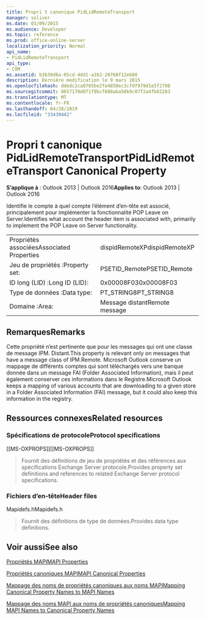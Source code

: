 ```yaml
---
title: Propri t canonique PidLidRemoteTransport
manager: soliver
ms.date: 03/09/2015
ms.audience: Developer
ms.topic: reference
ms.prod: office-online-server
localization_priority: Normal
api_name:
- PidLidRemoteTransport
api_type:
- COM
ms.assetid: b3b30d6a-05cd-4dd1-a162-20768f12e680
description: Dernière modification le 9 mars 2015
ms.openlocfilehash: ddedc2ca0785be2fe4850ec3cfdf979d1e5f2798
ms.sourcegitcommit: 8657170d071f9bcf680aba50b9c07f2a4fb82283
ms.translationtype: MT
ms.contentlocale: fr-FR
ms.lasthandoff: 04/28/2019
ms.locfileid: "33439442"
---
```

# <a name="pidlidremotetransport-canonical-property"></a><span data-ttu-id="cd96b-103">Propri t canonique PidLidRemoteTransport</span><span class="sxs-lookup"><span data-stu-id="cd96b-103">PidLidRemoteTransport Canonical Property</span></span>

  
  
<span data-ttu-id="cd96b-104">**S’applique à** : Outlook 2013 | Outlook 2016</span><span class="sxs-lookup"><span data-stu-id="cd96b-104">**Applies to**: Outlook 2013 | Outlook 2016</span></span> 
  
<span data-ttu-id="cd96b-105">Identifie le compte à quel compte l’élément d’en-tête est associé, principalement pour implémenter la fonctionnalité POP Leave on Server.</span><span class="sxs-lookup"><span data-stu-id="cd96b-105">Identifies what account the header item is associated with, primarily to implement the POP Leave on Server functionality.</span></span> 
  
|||
|:-----|:-----|
|<span data-ttu-id="cd96b-106">Propriétés associées</span><span class="sxs-lookup"><span data-stu-id="cd96b-106">Associated Properties</span></span>  <br/> |<span data-ttu-id="cd96b-107">dispidRemoteXP</span><span class="sxs-lookup"><span data-stu-id="cd96b-107">dispidRemoteXP</span></span>  <br/> |
|<span data-ttu-id="cd96b-108">Jeu de propriétés :</span><span class="sxs-lookup"><span data-stu-id="cd96b-108">Property set:</span></span>  <br/> |<span data-ttu-id="cd96b-109">PSETID_Remote</span><span class="sxs-lookup"><span data-stu-id="cd96b-109">PSETID_Remote</span></span>  <br/> |
|<span data-ttu-id="cd96b-110">ID long (LID) :</span><span class="sxs-lookup"><span data-stu-id="cd96b-110">Long ID (LID):</span></span>  <br/> |<span data-ttu-id="cd96b-111">0x00008F03</span><span class="sxs-lookup"><span data-stu-id="cd96b-111">0x00008F03</span></span>  <br/> |
|<span data-ttu-id="cd96b-112">Type de données :</span><span class="sxs-lookup"><span data-stu-id="cd96b-112">Data type:</span></span>  <br/> |<span data-ttu-id="cd96b-113">PT_STRING8</span><span class="sxs-lookup"><span data-stu-id="cd96b-113">PT_STRING8</span></span>  <br/> |
|<span data-ttu-id="cd96b-114">Domaine :</span><span class="sxs-lookup"><span data-stu-id="cd96b-114">Area:</span></span>  <br/> |<span data-ttu-id="cd96b-115">Message distant</span><span class="sxs-lookup"><span data-stu-id="cd96b-115">Remote message</span></span>  <br/> |
   
## <a name="remarks"></a><span data-ttu-id="cd96b-116">Remarques</span><span class="sxs-lookup"><span data-stu-id="cd96b-116">Remarks</span></span>

<span data-ttu-id="cd96b-117">Cette propriété n’est pertinente que pour les messages qui ont une classe de message IPM. Distant.</span><span class="sxs-lookup"><span data-stu-id="cd96b-117">This property is relevant only on messages that have a message class of IPM.Remote.</span></span> <span data-ttu-id="cd96b-118">Microsoft Outlook conserve un mappage de différents comptes qui sont téléchargés vers une banque donnée dans un message FAI (Folder Associated Information), mais il peut également conserver ces informations dans le Registre.</span><span class="sxs-lookup"><span data-stu-id="cd96b-118">Microsoft Outlook keeps a mapping of various accounts that are downloading to a given store in a Folder Associated Information (FAI) message, but it could also keep this information in the registry.</span></span>
  
## <a name="related-resources"></a><span data-ttu-id="cd96b-119">Ressources connexes</span><span class="sxs-lookup"><span data-stu-id="cd96b-119">Related resources</span></span>

### <a name="protocol-specifications"></a><span data-ttu-id="cd96b-120">Spécifications de protocole</span><span class="sxs-lookup"><span data-stu-id="cd96b-120">Protocol specifications</span></span>

<span data-ttu-id="cd96b-121">[[MS-OXPROPS]]</span><span class="sxs-lookup"><span data-stu-id="cd96b-121">[[MS-OXPROPS]]</span></span> 
  
> <span data-ttu-id="cd96b-122">Fournit des définitions de jeu de propriétés et des références aux spécifications Exchange Server protocole.</span><span class="sxs-lookup"><span data-stu-id="cd96b-122">Provides property set definitions and references to related Exchange Server protocol specifications.</span></span>
    
### <a name="header-files"></a><span data-ttu-id="cd96b-123">Fichiers d’en-tête</span><span class="sxs-lookup"><span data-stu-id="cd96b-123">Header files</span></span>

<span data-ttu-id="cd96b-124">Mapidefs.h</span><span class="sxs-lookup"><span data-stu-id="cd96b-124">Mapidefs.h</span></span>
  
> <span data-ttu-id="cd96b-125">Fournit des définitions de type de données.</span><span class="sxs-lookup"><span data-stu-id="cd96b-125">Provides data type definitions.</span></span>
    
## <a name="see-also"></a><span data-ttu-id="cd96b-126">Voir aussi</span><span class="sxs-lookup"><span data-stu-id="cd96b-126">See also</span></span>



[<span data-ttu-id="cd96b-127">Propriétés MAPI</span><span class="sxs-lookup"><span data-stu-id="cd96b-127">MAPI Properties</span></span>](mapi-properties.md)
  
[<span data-ttu-id="cd96b-128">Propriétés canoniques MAPI</span><span class="sxs-lookup"><span data-stu-id="cd96b-128">MAPI Canonical Properties</span></span>](mapi-canonical-properties.md)
  
[<span data-ttu-id="cd96b-129">Mappage des noms de propriétés canoniques aux noms MAPI</span><span class="sxs-lookup"><span data-stu-id="cd96b-129">Mapping Canonical Property Names to MAPI Names</span></span>](mapping-canonical-property-names-to-mapi-names.md)
  
[<span data-ttu-id="cd96b-130">Mappage des noms MAPI aux noms de propriétés canoniques</span><span class="sxs-lookup"><span data-stu-id="cd96b-130">Mapping MAPI Names to Canonical Property Names</span></span>](mapping-mapi-names-to-canonical-property-names.md)

